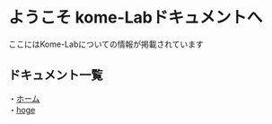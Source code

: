 # ようこそ kome-Labドキュメントへ

ここにはKome-Labについての情報が掲載されています

## ドキュメント一覧

・[ホーム](./)
</br>
・[hoge](./hoge)
